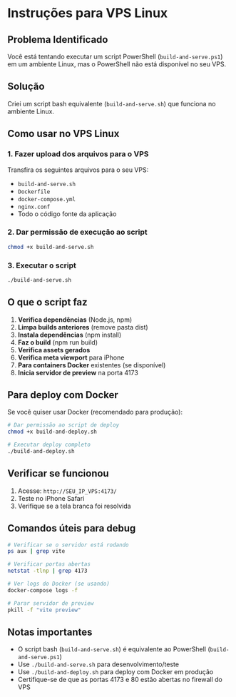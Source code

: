 # Instruções para VPS Linux

## Problema Identificado

Você está tentando executar um script PowerShell (`build-and-serve.ps1`) em um ambiente Linux, mas o PowerShell não está disponível no seu VPS.

## Solução

Criei um script bash equivalente (`build-and-serve.sh`) que funciona no ambiente Linux.

## Como usar no VPS Linux

### 1. Fazer upload dos arquivos para o VPS

Transfira os seguintes arquivos para o seu VPS:

- `build-and-serve.sh`
- `Dockerfile`
- `docker-compose.yml`
- `nginx.conf`
- Todo o código fonte da aplicação

### 2. Dar permissão de execução ao script

```bash
chmod +x build-and-serve.sh
```

### 3. Executar o script

```bash
./build-and-serve.sh
```

## O que o script faz

1. **Verifica dependências** (Node.js, npm)
2. **Limpa builds anteriores** (remove pasta dist)
3. **Instala dependências** (npm install)
4. **Faz o build** (npm run build)
5. **Verifica assets gerados**
6. **Verifica meta viewport** para iPhone
7. **Para containers Docker** existentes (se disponível)
8. **Inicia servidor de preview** na porta 4173

## Para deploy com Docker

Se você quiser usar Docker (recomendado para produção):

```bash
# Dar permissão ao script de deploy
chmod +x build-and-deploy.sh

# Executar deploy completo
./build-and-deploy.sh
```

## Verificar se funcionou

1. Acesse: `http://SEU_IP_VPS:4173/`
2. Teste no iPhone Safari
3. Verifique se a tela branca foi resolvida

## Comandos úteis para debug

```bash
# Verificar se o servidor está rodando
ps aux | grep vite

# Verificar portas abertas
netstat -tlnp | grep 4173

# Ver logs do Docker (se usando)
docker-compose logs -f

# Parar servidor de preview
pkill -f "vite preview"
```

## Notas importantes

- O script bash (`build-and-serve.sh`) é equivalente ao PowerShell (`build-and-serve.ps1`)
- Use `./build-and-serve.sh` para desenvolvimento/teste
- Use `./build-and-deploy.sh` para deploy com Docker em produção
- Certifique-se de que as portas 4173 e 80 estão abertas no firewall do VPS
